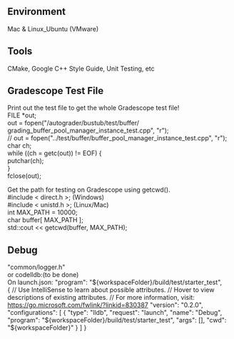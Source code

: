 ## Environment
Mac & Linux_Ubuntu (VMware)

## Tools
CMake, Google C++ Style Guide, Unit Testing, etc  

## Gradescope Test File
Print out the test file to get the whole Gradescope test file!  
    FILE *out;  
    out = fopen("/autograder/bustub/test/buffer/  grading_buffer_pool_manager_instance_test.cpp", "r");  
    // out = fopen("../test/buffer/buffer_pool_manager_instance_test.cpp", "r");  
    char ch;  
    while ((ch = getc(out)) != EOF) {  
        putchar(ch);  
    }  
    fclose(out);  

Get the path for testing on Gradescope using getcwd().   
    #include < direct.h >;   (Windows)  
    #include < unistd.h >;   (Linux/Mac)  
    int MAX_PATH = 10000;  
    char buffer[ MAX_PATH ];  
    std::cout << getcwd(buffer, MAX_PATH);  

## Debug 
"common/logger.h"  
or
codelldb:(to be done)  
On launch.json:  "program": "${workspaceFolder}/build/test/starter_test",  
    {
        // Use IntelliSense to learn about possible attributes.
        // Hover to view descriptions of existing attributes.
        // For more information, visit: https://go.microsoft.com/fwlink/?linkid=830387
        "version": "0.2.0",
        "configurations": [
            {
                "type": "lldb",
                "request": "launch",
                "name": "Debug",
                "program": "${workspaceFolder}/build/test/starter_test",
                "args": [],
                "cwd": "${workspaceFolder}"
    } ]
    }
